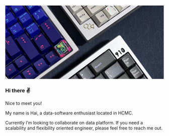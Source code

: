 
![background_picture](readme_media/github_background.jpg)

### Hi there :v:

Nice to meet you!

My name is Hai, a data-software enthusiast located in HCMC.

Currently I’m looking to collaborate on data platform. If you need a scalability and flexibility oriented engineer, please feel free to reach me out.

<!--
**thanhHai2302/thanhHai2302** is a ✨ _special_ ✨ repository because its `README.md` (this file) appears on your GitHub profile.

Here are some ideas to get you started:

- 🔭 I’m currently working on ...
- 🌱 I’m currently learning ...
- 👯 I’m looking to collaborate on ...
- 🤔 I’m looking for help with ...
- 💬 Ask me about ...
- 📫 How to reach me: ...
- 😄 Pronouns: ...
- ⚡ Fun fact: ...
-->
